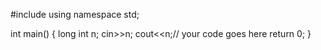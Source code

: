 #include <iostream>
using namespace std;

int main() {
     long int n;
    cin>>n;
    cout<<n;// your code goes here
	return 0;
}

